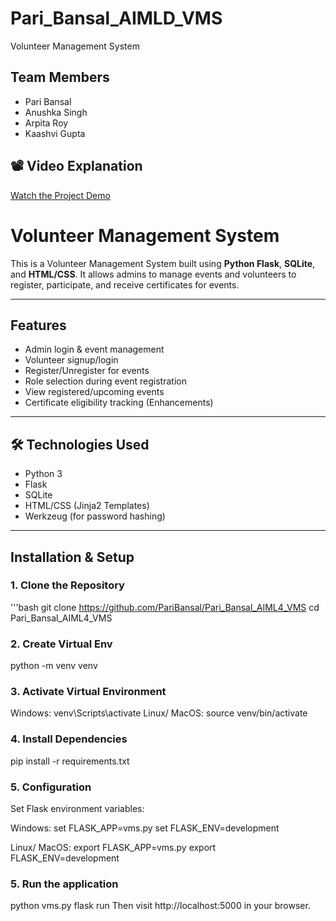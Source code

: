 # Pari_Bansal_AIMLD_VMS
Volunteer Management System 

## Team Members
- Pari Bansal  
- Anushka Singh  
- Arpita Roy  
- Kaashvi Gupta

## 📽️ Video Explanation
[Watch the Project Demo](https://drive.google.com/file/d/1_SLykODGgbQOROSKCNYXjUgRd-TzApn3/view?usp=drive_link)

# Volunteer Management System

This is a Volunteer Management System built using **Python Flask**, **SQLite**, and **HTML/CSS**. It allows admins to manage events and volunteers to register, participate, and receive certificates for events.

---

## Features

- Admin login & event management
- Volunteer signup/login
- Register/Unregister for events
- Role selection during event registration
- View registered/upcoming events
- Certificate eligibility tracking (Enhancements)

---

## 🛠️ Technologies Used

- Python 3
- Flask
- SQLite
- HTML/CSS (Jinja2 Templates)
- Werkzeug (for password hashing)

---

## Installation & Setup

### 1. Clone the Repository

'''bash
git clone  https://github.com/PariBansal/Pari_Bansal_AIML4_VMS
cd Pari_Bansal_AIML4_VMS

### 2. Create Virtual Env
python -m venv venv

### 3. Activate Virtual Environment
Windows: venv\Scripts\activate
Linux/ MacOS: source venv/bin/activate

### 4. Install Dependencies
pip install -r requirements.txt

### 5. Configuration
Set Flask environment variables:

Windows: 
set FLASK_APP=vms.py
set FLASK_ENV=development

Linux/ MacOS: 
export FLASK_APP=vms.py
export FLASK_ENV=development

### 5. Run the application
python vms.py
flask run
Then visit http://localhost:5000 in your browser.
